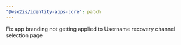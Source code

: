 ```yaml
---
"@wso2is/identity-apps-core": patch
---
```


Fix app branding not getting applied to Username recovery channel selection page
